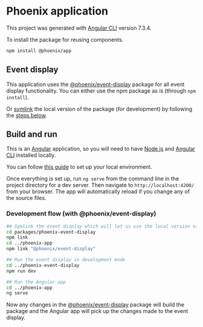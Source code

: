 # Phoenix application

This project was generated with [Angular CLI](https://github.com/angular/angular-cli) version 7.3.4.

To install the package for reusing components.

```sh
npm install @phoenix/app
```

## Event display

This application uses the [@phoenix/event-display](../phoenix-event-display) package for all event display functionality. You can either use the npm package as is (through `npm install`).

Or [symlink](https://docs.npmjs.com/cli/link) the local version of the package (for development) by following the [steps below](#development-flow-with-phoenixevent-display).

## Build and run

This is an [Angular](https://angular.io) application, so you will need to have [Node js](https://nodejs.org/en/) and [Angular CLI](https://github.com/angular/angular-cli) installed locally.

You can follow [this guide](https://angular.io/guide/setup-local) to set up your local environment.

Once everything is set up, run `ng serve` from the command line in the project directory for a dev server. Then navigate to `http://localhost:4200/` from your browser.
The app will automatically reload if you change any of the source files.

### Development flow (with @phoenix/event-display)

```sh
## Symlink the event display which will let us use the local version of the @phoenix/event-display package
cd packages/phoenix-event-display
npm link
cd ../phoenix-app
npm link "@phoenix/event-display"

## Run the event display in development mode
cd ../phoenix-event-display
npm run dev

## Run the Angular app
cd ../phoenix-app
ng serve
```

Now any changes in the [@phoenix/event-display](../phoenix-event-display) package will build the package and the Angular app will pick up the changes made to the event display.
